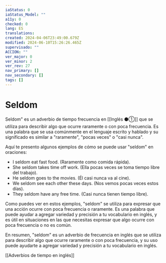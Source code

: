 ```yaml
---
iaStatus: 0
iaStatus_Model: ""
a11y: 0
checked: 0
lang: ES
translations: 
created: 2024-04-06T23:49:00.679Z
modified: 2024-06-10T15:26:26.465Z
supervisado: ""
ACCION: ""
ver_major: 0
ver_minor: 2
ver_rev: 27
nav_primary: []
nav_secondary: []
tags: []
---
```

# Seldom

Seldom" es un adverbio de tiempo frecuencia en [[Inglés ⚫①]] que se utiliza para describir algo que ocurre raramente o con poca frecuencia. Es una palabra que se usa comúnmente en el lenguaje escrito y hablado y su significado es similar a "raramente", "pocas veces" o "casi nunca".

Aquí te presento algunos ejemplos de cómo se puede usar "seldom" en oraciones:

-   I seldom eat fast food. (Raramente como comida rápida).
-   She seldom takes time off work. (Ella pocas veces se toma tiempo libre del trabajo).
-   He seldom goes to the movies. (Él casi nunca va al cine).
-   We seldom see each other these days. (Nos vemos pocas veces estos días).
-   They seldom have any free time. (Casi nunca tienen tiempo libre).

Como puedes ver en estos ejemplos, "seldom" se utiliza para expresar que una acción ocurre con poca frecuencia o raramente. Es una palabra que puede ayudar a agregar variedad y precisión a tu vocabulario en inglés, y es útil en situaciones en las que necesitas expresar que algo ocurre con poca frecuencia o no es común.

En resumen, "seldom" es un adverbio de frecuencia en inglés que se utiliza para describir algo que ocurre raramente o con poca frecuencia, y su uso puede ayudarte a agregar variedad y precisión a tu vocabulario en inglés.

[[Adverbios de tiempo en inglés]]